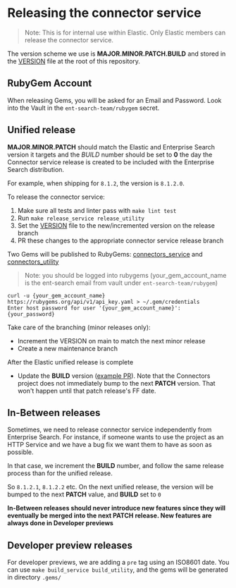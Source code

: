 # Releasing the connector service

> Note: This is for internal use within Elastic. Only Elastic members can release the connector service.

The version scheme we use is **MAJOR.MINOR.PATCH.BUILD** and stored in the [VERSION](https://github.com/elastic/connectors-ruby/blob/main/VERSION) file at the root of this repository.

## RubyGem Account

When releasing Gems, you will be asked for an Email and Password. Look into the Vault in the `ent-search-team/rubygem` secret.

## Unified release

**MAJOR.MINOR.PATCH** should match the Elastic and Enterprise Search version it targets and the *BUILD* number should be set to **0** the day the Connector service release is created to be included with the Enterprise Search distribution.

For example, when shipping for `8.1.2`, the version is `8.1.2.0`.

To release the connector service:

1. Make sure all tests and linter pass with `make lint test`
2. Run `make release_service release_utility`
3. Set the [VERSION](../VERSION) file to the new/incremented version on the release branch
4. PR these changes to the appropriate connector service release branch

Two Gems will be published to RubyGems: [connectors_service](https://rubygems.org/gems/connectors_service) and [connectors_utility](https://rubygems.org/gems/connectors_utility)

> Note: you should be logged into rubygems (your_gem_account_name is the ent-search email from vault under `ent-search-team/rubygem`)

```shell
curl -u {your_gem_account_name} https://rubygems.org/api/v1/api_key.yaml > ~/.gem/credentials
Enter host password for user '{your_gem_account_name}': {your_password}

```

Take care of the branching (minor releases only):

- Increment the VERSION on main to match the next minor release
- Create a new maintenance branch

After the Elastic unified release is complete

- Update the **BUILD** version ([example PR](https://github.com/elastic/connectors-ruby/pull/81)). Note that the Connectors project does not immediately bump to the next **PATCH** version. That won't happen until that patch release's FF date.

## In-Between releases

Sometimes, we need to release connector service independently from Enterprise Search.
For instance, if someone wants to use the project as an HTTP Service and we have a bug fix we want them to have as soon as possible.

In that case, we increment the **BUILD** number, and follow the same release process than for the unified release.

So `8.1.2.1`, `8.1.2.2` etc. On the next unified release, the version will be bumped to the next **PATCH** value, and **BUILD** set to `0`

**In-Between releases should never introduce new features since they will eventually be merged into the next PATCH release. New features are always done in Developer previews**

## Developer preview releases

For developer previews, we are adding a `pre` tag using an ISO8601 date. You can use `make build_service build_utility`, and the gems will be generated in directory `.gems/`
